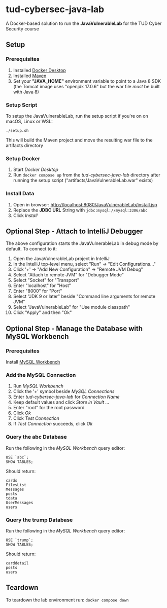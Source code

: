 # tud-cybersec-java-lab
A Docker-based solution to run the __JavaVulnerableLab__ for the TUD Cyber Security course

## Setup
### Prerequisites
1. Installed [Docker Desktop](https://www.docker.com/products/docker-desktop/)
2. Installed [Maven](https://maven.apache.org/)
3. Set your __"JAVA_HOME"__ environment variable to point to a Java 8 SDK (the Tomcat image uses "openjdk 17.0.6" but the war file _must_ be built with Java 8)

### Setup Script
To setup the JavaVulnerableLab, run the setup script if you're on on macOS, Linux or WSL:

```./setup.sh```

This will build the Maven project and move the resulting war file to the artifacts directory

### Setup Docker
1. Start _Docker Desktop_
2. Run `docker compose up` from the _tud-cybersec-java-lab_ directory after running the setup script ("artifacts/JavaVulnerableLab.war" exists)

### Install Data
1. Open in browser: [http://localhost:8080/JavaVulnerableLab/install.jsp](http://localhost:8080/JavaVulnerableLab/install.jsp)
2. Replace the __JDBC URL__ String with `jdbc:mysql://mysql:3306/abc`
3. Click _Install_

## Optional Step - Attach to IntelliJ Debugger
The above configuration starts the JavaVulnerableLab in debug mode by default. To connect to it:
1. Open the JavaVulnerableLab project in IntelliJ
2. In the IntelliJ top-level menu, select "Run" -> "Edit Configurations..."
3. Click '+' -> "Add New Configuration" -> "Remote JVM Debug"
4. Select "Attach to remote JVM" for "Debugger Mode"
5. Select "Socket" for "Transport"
6. Enter "localhost" for "Host"
7. Enter "8000" for "Port"
8. Select "JDK 9 or later" beside "Command line arguments for remote JVM"
9. Select "JavaVulnerableLab" for "Use module classpath"
10. Click "Apply" and then "Ok"

## Optional Step - Manage the Database with MySQL Workbench
### Prerequisites
Install [MySQL Workbench](https://www.mysql.com/products/workbench/)

### Add the MySQL Connection
1. Run _MySQL Workbench_
2. Click the '+' symbol beside _MySQL Connections_
3. Enter _tud-cybersec-java-lab_ for _Connection Name_ 
4. Keep default values and click _Store in Vault ..._
5. Enter "root" for the root password
6. Click _Ok_
7. Click _Test Connection_
8. If _Test Connection_ succeeds, click _Ok_

### Query the abc Database
Run the following in the _MySQL Workbench_ query editor:
```
USE `abc`;
SHOW TABLES;
```

Should return:
```
cards
FilesList
Messages
posts
tdata
UserMessages
users
```

### Query the trump Database
Run the following in the _MySQL Workbench_ query editor:
```
USE `trump`;
SHOW TABLES;
```

Should return:
```
carddetail
posts
users
```

## Teardown
To teardown the lab environment run: `docker compose down`